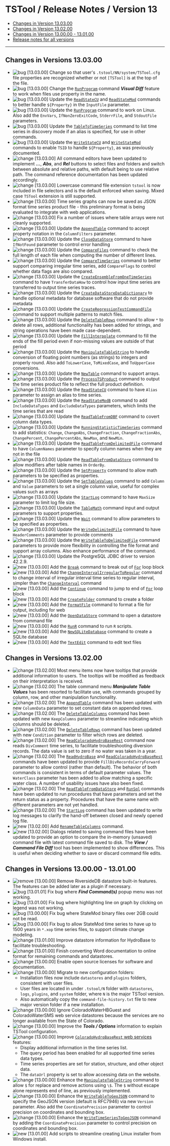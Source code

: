 # TSTool / Release Notes / Version 13 #

* [Changes in Version 13.03.00](#changes-in-version-130300)
* [Changes in Version 13.02.00](#changes-in-version-130200)
* [Changes in Version 13.00.00 - 13.01.00](#changes-in-version-130000-130100)
* [Release notes for all versions](release-notes.md)

----------

## Changes in Versions 13.03.00 ##

* ![bug](bug.png) [13.03.00] Change so that user's `.tstool/NN/system/TSTool.cfg` file
properties are recognized whether or not `[TSTool]` is at the top of the file.
* ![bug](bug.png) [13.03.00] Change the [`RunProgram`](../command-ref/CompareFiles/CompareFiles.md) command
***Visual Diff*** feature to work when files use property in the name.
* ![bug](bug.png) [13.03.00] Update the
[`ReadStateCU`](../command-ref/ReadStateCU/ReadStateCU.md) and
[`ReadStateMod`](../command-ref/ReadStateMod/ReadStateMod.md)
commands to better handle `${Property}` in the `InputFile` parameter.
* ![bug](bug.png) [13.03.00] Update the [`RunProgram`](../command-ref/RunProgram/RunProgram.md) command to work on Linux.
Also add the `EnvVars`, `IfNonZeroExitCode`, `StderrFile`, and `StdoutFile` parameters.
* ![bug](bug.png) [13.03.00] Update the
[`TableToTimeSeries`](../command-ref/TableToTimeSeries/TableToTimeSeries.md) command to list
time series in discovery mode if an alias is specified, for use in other commands.
* ![bug](bug.png) [13.03.00] Update the
[`WriteStateCU`](../command-ref/WriteStateCU/WriteStateCU.md) and
[`WriteStateMod`](../command-ref/WriteStateMod/WriteStateMod.md)
commands to enable `TSID` to handle `${Property}`, as was previously documented.
* ![change](change.png) [13.03.00] All command editors have been updated to implement ***...***, ***Abs***, and ***Rel***
buttons to select files and folders and switch between absolute and relative paths,
with default being to use relative path.
The command reference documentation has been updated accordingly.
* ![change](change.png) [13.03.00] Lowercase command file extension `tstool` is now included in file selectors and is the default
enforced when saving.  Mixed case `TSTool` extension is still supported.
* ![change](change.png) [13.03.00] Time series graphs can now be saved as JSON format time series product file - this
preliminary format is being evaluated to integrate with web applications.
* ![change](change.png) [13.03.00] Fix a number of issues where table arrays were not cleanly supported.
* ![change](change.png) [13.03.00] Update the [`AppendTable`](../command-ref/AppendTable/AppendTable.md) command to
accept property notation in the `ColumnFilters` parameter.
* ![change](change.png) [13.03.00] Update the [`CloseDataStore`](../command-ref/CloseDataStore/CloseDataStore.md) command to
have `IfNotFound` parameter to control error handling
* ![change](change.png) [13.03.00] Update the [`CompareFiles`](../command-ref/CompareFiles/CompareFiles.md) command to
check the full length of each file when computing the number of different lines.
* ![change](change.png) [13.03.00] Update the [`CompareTimeSeries`](../command-ref/CompareTimeSeries/CompareTimeSeries.md)
command to better support comparing irregular time series,
add `CompareFlags` to control whether data flags are also compared.
* ![change](change.png) [13.03.00] Update the
[`CreateEnsembleFromOneTimeSeries`](../command-ref/CreateEnsembleFromOneTimeSeries/CreateEnsembleFromOneTimeSeries.md)
command to have `TransferDataHow` to control how input time series are transferred to output time series traces.
* ![change](change.png) [13.03.00] Update the
[`CreateDataStoreDataDictionary`](../command-ref/CreateDataStoreDataDictionary/CreateDataStoreDataDictionary.md)
to handle optional metadata for database software that do not provide metadata
* ![change](change.png) [13.03.00] Update the
[`CreateRegressionTestCommandFile`](../command-ref/CreateRegressionTestCommandFile/CreateRegressionTestCommandFile.md)
command to support multiple patterns to match files.
* ![change](change.png) [13.03.00] Update the [`DeleteTableRows`](../command-ref/DeleteTableRows/DeleteTableRows.md) command to allow `*` to delete all rows,
additional functionality has been added for strings, and string operations have been made case-dependent.
* ![change](change.png) [13.03.00] Update the
[`FillInterpolate`](../command-ref/FillInterpolate/FillInterpolate.md) command to fill the ends
of the fill period even if non-missing values are outside of that period
* ![change](change.png) [13.03.00] Update the [`ManipulateTableString`](../command-ref/ManipulateTableString/ManipulateTableString.md) to
handle conversion of floating point numbers (as strings) to integers and properly round.
Also add `ToLowerCase`, `ToMixedCase`, and `ToUpperCase` conversions.
* ![change](change.png) [13.03.00] Update the [`NewTable`](../command-ref/NewTable/NewTable.md) command to support arrays.
* ![change](change.png) [13.03.00] Update the [`ProcessTSProduct`](../command-ref/ProcessTSProduct/ProcessTSProduct.md)
command to output the time series product file to reflect the full product definition.
* ![change](change.png) [13.03.00] Update the [`ReadStateCU`](../command-ref/ReadStateCU/ReadStateCU.md)
command to have `Alias` parameter to assign an alias to time series.
* ![change](change.png) [13.03.00] Update the
[`ReadStateModB`](../command-ref/ReadStateModB/ReadStateModB.md) command
to add `IncludeDataTypes` and `ExcludeDataTypes` parameters, which limits the time series that are read
* ![change](change.png) [13.03.00] Update the [`ReadTableFromDBF`](../command-ref/ReadTableFromDBF/ReadTableFromDBF.md) command to covert column data types.
* ![change](change.png) [13.03.00] Update the [`RunningStatisticTimeSeries`](../command-ref/RunningStatisticTimeSeries/RunningStatisticTimeSeries.md) command
to add statistics:  `Change`, `ChangeAbs`, `ChangeFraction`, `ChangeFractionAbs`, `ChangePercent`, `ChangePercentAbs`, `NewMax`, and `NewMin`.
* ![change](change.png) [13.03.00] Update the [`ReadTableFromDelimitedFile`](../command-ref/ReadTableFromDelimitedFile/ReadTableFromDelimitedFile.md) command
to have `ColumnNames` parameter to specify column names when they are not in the file
* ![change](change.png) [13.03.00] Update the [`ReadTableFromDataStore`](../command-ref/ReadTableFromDataStore/ReadTableFromDataStore.md) command to allow modifiers after table names in `OrderBy`.
* ![change](change.png) [13.03.00] Update the [`SetProperty`](../command-ref/SetProperty/SetProperty.md) command to allow math parameters to be specified as properties.
* ![change](change.png) [13.03.00] Update the [`SetTableValues`](../command-ref/SetTableValues/SetTableValues.md) command to
add `Column` and `Value` parameters to set a single column value, useful for complex values such as arrays
* ![change](change.png) [13.03.00] Update the [`StartLog`](../command-ref/StartLog/StartLog.md) command to have `MaxSize` parameter to limit log file size.
* ![change](change.png) [13.03.00] Update the [`TableMath`](../command-ref/TableMath/TableMath.md) command input and output parameters to support properties.
* ![change](change.png) [13.03.00] Update the [`Wait`](../command-ref/Wait/Wait.md) command to allow parameters to be specified as properties.
* ![change](change.png) [13.03.00] Update the [`WriteDelimitedFile`](../command-ref/WriteDelimitedFile/WriteDelimitedFile.md)
command to have `HeaderComments` parameter to provide comments
* ![change](change.png) [13.03.00] Update the [`WriteTableToDelimitedFile`](../command-ref/WriteTableToDelimitedFile/WriteTableToDelimitedFile.md)
command parameters to provide more flexibility in controlling the file format and support array columns.
Also enhance performance of the command.
* ![change](change.png) [13.03.00] Update the PostgreSQL JDBC driver to version 42.2.9.
* ![new](new.png) [13.03.00] Add the [`Break`](../command-ref/Break/Break.md) command to break out of 
[`For`](../command-ref/For/For.md) loop block
* ![new](change.png) [13.03.00] Add the [`ChangeIntervalIrregularToRegular`](../command-ref/ChangeIntervalIrregularToRegular/ChangeIntervalIrregularToRegular.md) command
to change interval of irregular interval time series to regular interval, simpler than the
[`ChangeInterval`](../command-ref/ChangeInterval/ChangeInterval.md) command
* ![new](new.png) [13.03.00] Add the [`Continue`](../command-ref/Continue/Continue.md) command to jump to end of 
[`For`](../command-ref/For/For.md) loop block
* ![new](new.png) [13.03.00] Add the [`CreateFolder`](../command-ref/CreateFolder/CreateFolder.md) command to create a folder
* ![new](new.png) [13.03.00] Add the [`FormatFile`](../command-ref/FormatFile/FormatFile.md) command to format a file for output,
including for web
* ![new](new.png) [13.03.00] Add the [`OpenDataStore`](../command-ref/OpenDataStore/OpenDataStore.md) command to open a datastore from command file
* ![new](new.png) [13.03.00] Add the [`RunR`](../command-ref/RunR/RunR.md) command to run `R` scripts.
* ![new](new.png) [13.03.00] Add the [`NewSQLiteDatabase`](../command-ref/NewSQLiteDatabase/NewSQLiteDatabase.md) command to create a SQLite database
* ![new](new.png) [13.03.00] Add the [`TextEdit`](../command-ref/TextEdit/TextEdit.md) command to edit text files

## Changes in Versions 13.02.00 ##

* ![change](change.png) [13.02.00] Most menu items now have tooltips that provide additional information to users.
The tooltips will be modified as feedback on their interpretation is received.
* ![change](change.png) [13.02.00] The table command menu ***Manipulate Table Values*** has been resorted to facilitate use,
with commands grouped by column, row, and other manipulation functionality.
* ![change](change.png) [13.02.00] The [`AppendTable`](../command-ref/AppendTable/AppendTable.md) command
has been updated with new `ColumnData` parameter to set constant data on appended rows.
* ![change](change.png) [13.02.00] The [`DeleteTableColumns`](../command-ref/DeleteTableColumns/DeleteTableColumns.md) command
has been updated with new `KeepColumns` parameter to streamline indicating which columns should be deleted.
* ![change](change.png) [13.02.00] The [`DeleteTableRows`](../command-ref/DeleteTableRows/DeleteTableRows.md) command
has been updated with new `Condition` parameter to filter which rows are deleted.
* ![change](change.png) [13.02.00] The [`ReadColoradoHydroBaseRest`](../command-ref/ReadColoradoHydroBaseRest/ReadColoradoHydroBaseRest.md)
command now reads `DivComment` time series, to facilitate troubleshooting diversion records.
The data value is set to zero if no water was taken in a year.
* ![change](change.png) [13.02.00] The [`ReadHydroBase`](../command-ref/ReadHydroBase/ReadHydroBase.md) and
[`ReadColoradoHydroBaseRest`](../command-ref/ReadColoradoHydroBaseRest/ReadColoradoHydroBaseRest.md)
commands have been updated to provide `FillDivRecordsCarryForward` parameter to allow control (rather than default).
The behavior of both commands is consistent in terms of default parameter values.
The `WaterClass` parameter has been added to allow matching a specific water class.
A number of usability issues have also been fixed.
* ![change](change.png) [13.02.00] The [`ReadTableFromDataStore`](../command-ref/ReadTableFromDataStore/ReadTableFromDataStore.md) and
[`RunSql`](../command-ref/RunSql/RunSql.md) commands have been updated to run procedures that have parameters and
set the return status as a property.
Procedures that have the same name with different parameters are not yet handled.
* ![change](change.png) [13.02.00] The [`StartLog`](../command-ref/StartLog/StartLog.md) command
has been updated to write log messages to clarify the hand-off between closed and newly opened log file.
* ![new](new.png) [13.02.00] Add [`RenameTableColumns`](../command-ref/RenameTableColumns/RenameTableColumns.md) command.
* ![new](new.png) [13.02.00] Dialogs related to saving command files have been updated to provide an option to
compare the in-memory (unsaved) command file with latest command file saved to disk.
The ***View / Command File Diff*** tool has been implemented to show differences.
This is useful when deciding whether to save or discard command file edits.

## Changes in Versions 13.00.00 - 13.01.00 ##

* ![remove](remove.png) [13.00.00] Remove RiversideDB datastore built-in features.
The features can be added later as a plugin if necessary.
* ![bug](bug.png) [13.01.01] Fix bug where ***Find Command(s)*** popup menu was not working.
* ![bug](bug.png) [13.01.00] Fix bug where highlighting line on graph by clicking on legend was not working.
* ![bug](bug.png) [13.00.00] Fix bug where StateMod binary files over 2GB could not be read.
* ![bug](bug.png) [13.00.00] Fix bug to allow StateMod time series to have up to 1500 years
in `*.xop` time series files, to support climate change modeling.
* ![change](change.png) [13.01.00] Improve datastore information for HydroBase to facilitate troubleshooting.
* ![change](change.png) [13.01.00] Finish converting Word documentation to online format for remaining commands and datastores.
* ![change](change.png) [13.00.00] Enable open source licenses for software and documentation.
* ![change](change.png) [13.00.00] Migrate to new configuration folders:
	+ Installation files now include `datastores` and `plugins` folders, consistent with user files.
	+ User files are located in under `.tstool/N` folder with `datastores`, `logs`, `plugins`, and `system` folder,
where `N` is the major TSTool version.
	+ Also automatically copy the `command-file-history.txt` file to new major version folder if a new installation.
* ![change](change.png) [13.00.00] Ignore ColoradoWaterHBGuest and ColoradoWaterSMS web service
datastores because the services are no longer available from the State of Colorado.
* ![change](change.png) [13.00.00] Improve the ***Tools / Options*** information to explain TSTool configuration.
* ![change](change.png) [13.00.00] Improve
[`ColoradoHydroBaseRest` web services](../datastore-ref/ColoradoHydroBaseRest/ColoradoHydroBaseRest.md) features:
	+ Display additional information in the time series list.
	+ The query period has been enabled for all supported time series data types.
	+ Time series properties are set for station, structure, and other object data.
	+ The `dataUrl` property is set to allow accessing data on the website.
* ![change](change.png) [13.00.00] Enhance the
[`ManipulateTableString`](../command-ref/ManipulateTableString/ManipulateTableString.md) command
to allow `$` for replace and remove actions using `\$`.
The `$` without escape alone represents end of line, as previously implemented.
* ![change](change.png) [13.00.00] Enhance the
[`WriteTableToGeoJSON`](../command-ref/WriteTableToGeoJSON/WriteTableToGeoJSON.md) command
to specify the GeoJSON version (default is RFC7946) via new `Version` parameter.
Also add the `CoordinatePrecision` parameter to control precision on coordinates and bounding box.
* ![change](change.png) [13.00.00] Enhance the
[`WriteTimeSeriesToGeoJSON`](../command-ref/WriteTimeSeriesToGeoJSON/WriteTimeSeriesToGeoJSON.md) command
by adding the `CoordinatePrecision` parameter to control precision on coordinates and bounding box.
* ![new](new.png) [13.01.00] Add scripts to streamline creating Linux installer from Windows install.
